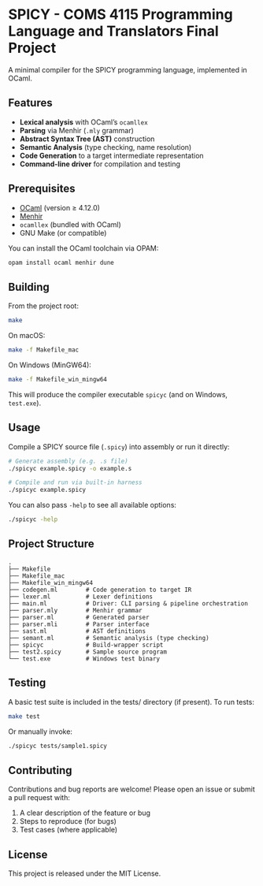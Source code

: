 # SPICY - COMS 4115 Programming Language and Translators Final Project

A minimal compiler for the SPICY programming language, implemented in OCaml.

## Features

- **Lexical analysis** with OCaml’s `ocamllex`
- **Parsing** via Menhir (`.mly` grammar)
- **Abstract Syntax Tree (AST)** construction
- **Semantic Analysis** (type checking, name resolution)
- **Code Generation** to a target intermediate representation
- **Command-line driver** for compilation and testing

## Prerequisites

- [OCaml](https://ocaml.org/) (version ≥ 4.12.0)
- [Menhir](https://github.com/ocaml/menhir)
- `ocamllex` (bundled with OCaml)
- GNU Make (or compatible)

You can install the OCaml toolchain via OPAM:

```sh
opam install ocaml menhir dune
```

## Building
From the project root:
```sh
make
```

On macOS:
```sh
make -f Makefile_mac
```

On Windows (MinGW64):
```sh
make -f Makefile_win_mingw64
```
This will produce the compiler executable `spicyc` (and on Windows, `test.exe`).

## Usage
Compile a SPICY source file (`.spicy`) into assembly or run it directly:
```sh
# Generate assembly (e.g. .s file)
./spicyc example.spicy -o example.s

# Compile and run via built-in harness
./spicyc example.spicy
```

You can also pass `-help` to see all available options:
```sh
./spicyc -help
```

## Project Structure
```plaintext
.
├── Makefile
├── Makefile_mac
├── Makefile_win_mingw64
├── codegen.ml        # Code generation to target IR
├── lexer.ml          # Lexer definitions
├── main.ml           # Driver: CLI parsing & pipeline orchestration
├── parser.mly        # Menhir grammar
├── parser.ml         # Generated parser
├── parser.mli        # Parser interface
├── sast.ml           # AST definitions
├── semant.ml         # Semantic analysis (type checking)
├── spicyc            # Build-wrapper script
├── test2.spicy       # Sample source program
└── test.exe          # Windows test binary
```

## Testing
A basic test suite is included in the tests/ directory (if present). To run tests:
```sh
make test
```

Or manually invoke:
```sh
./spicyc tests/sample1.spicy
```

## Contributing
Contributions and bug reports are welcome! Please open an issue or submit a pull request with:
1. A clear description of the feature or bug
2. Steps to reproduce (for bugs)
3. Test cases (where applicable)

## License
This project is released under the MIT License.
